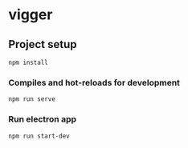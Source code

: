 # vigger

## Project setup
```
npm install
```

### Compiles and hot-reloads for development
```
npm run serve
```

### Run electron app
```
npm run start-dev
```